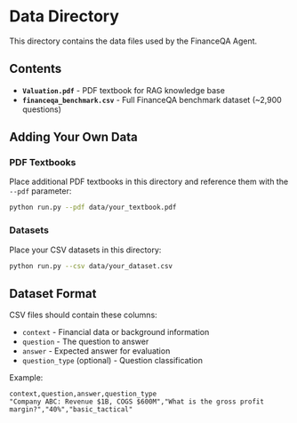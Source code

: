 # Data Directory

This directory contains the data files used by the FinanceQA Agent.

## Contents

- **`Valuation.pdf`** - PDF textbook for RAG knowledge base
- **`financeqa_benchmark.csv`** - Full FinanceQA benchmark dataset (~2,900 questions)

## Adding Your Own Data

### PDF Textbooks
Place additional PDF textbooks in this directory and reference them with the `--pdf` parameter:

```bash
python run.py --pdf data/your_textbook.pdf
```

### Datasets
Place your CSV datasets in this directory:

```bash
python run.py --csv data/your_dataset.csv
```

## Dataset Format

CSV files should contain these columns:
- `context` - Financial data or background information
- `question` - The question to answer
- `answer` - Expected answer for evaluation
- `question_type` (optional) - Question classification

Example:
```csv
context,question,answer,question_type
"Company ABC: Revenue $1B, COGS $600M","What is the gross profit margin?","40%","basic_tactical"
```
